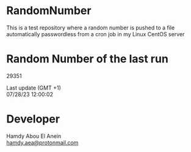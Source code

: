 # RandomNumber    
This is a test repository where a random number is pushed to a file automatically passwordless from a cron job in my Linux CentOS server    
# Random Number of the last run   
29351
      
Last update (GMT +1)    
07/28/23 12:00:02
# Developer    
Hamdy Abou El Anein   
hamdy.aea@protonmail.com
